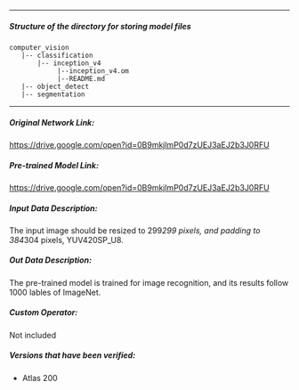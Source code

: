 *******************************************************************************
##### Structure of the directory for storing model files
```
computer_vision
   |-- classification
       |-- inception_v4
            |--inception_v4.om
            |--README.md
   |-- object_detect
   |-- segmentation
```
*******************************************************************************

##### Original Network Link:

https://drive.google.com/open?id=0B9mkjlmP0d7zUEJ3aEJ2b3J0RFU

##### Pre-trained Model Link:

https://drive.google.com/open?id=0B9mkjlmP0d7zUEJ3aEJ2b3J0RFU

##### Input Data Description:

The input image should be resized to 299*299 pixels, and padding to 384*304 pixels, YUV420SP_U8.

##### Out Data Description:

The pre-trained model is trained for image recognition, and its results follow 1000 lables of ImageNet.

##### Custom Operator:

Not included

##### Versions that have been verified: 

- Atlas 200
